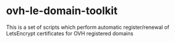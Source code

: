 # ovh-le-domain-toolkit
This is a set of scripts which perform automatic register/renewal of LetsEncrypt certificates for OVH registered domains
